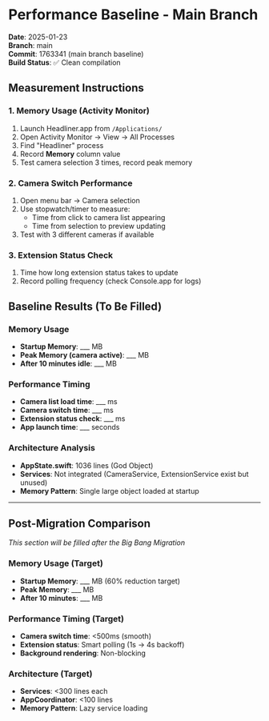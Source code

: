 # Performance Baseline - Main Branch

**Date**: 2025-01-23  
**Branch**: main  
**Commit**: 1763341 (main branch baseline)  
**Build Status**: ✅ Clean compilation  

## Measurement Instructions

### 1. Memory Usage (Activity Monitor)
1. Launch Headliner.app from `/Applications/`
2. Open Activity Monitor → View → All Processes
3. Find "Headliner" process
4. Record **Memory** column value
5. Test camera selection 3 times, record peak memory

### 2. Camera Switch Performance
1. Open menu bar → Camera selection
2. Use stopwatch/timer to measure:
   - Time from click to camera list appearing
   - Time from selection to preview updating
3. Test with 3 different cameras if available

### 3. Extension Status Check
1. Time how long extension status takes to update
2. Record polling frequency (check Console.app for logs)

## Baseline Results (To Be Filled)

### Memory Usage
- **Startup Memory**: ___ MB
- **Peak Memory (camera active)**: ___ MB
- **After 10 minutes idle**: ___ MB

### Performance Timing
- **Camera list load time**: ___ ms
- **Camera switch time**: ___ ms  
- **Extension status check**: ___ ms
- **App launch time**: ___ seconds

### Architecture Analysis
- **AppState.swift**: 1036 lines (God Object)
- **Services**: Not integrated (CameraService, ExtensionService exist but unused)
- **Memory Pattern**: Single large object loaded at startup

---

## Post-Migration Comparison

*This section will be filled after the Big Bang Migration*

### Memory Usage (Target)
- **Startup Memory**: ___ MB (60% reduction target)
- **Peak Memory**: ___ MB
- **After 10 minutes**: ___ MB

### Performance Timing (Target)
- **Camera switch time**: <500ms (smooth)
- **Extension status**: Smart polling (1s → 4s backoff)
- **Background rendering**: Non-blocking

### Architecture (Target)  
- **Services**: <300 lines each
- **AppCoordinator**: <100 lines
- **Memory Pattern**: Lazy service loading